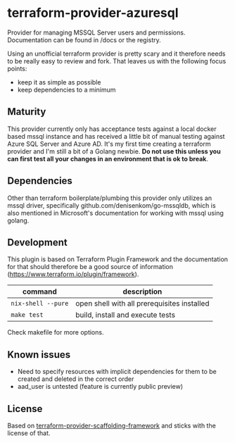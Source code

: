 # terraform-provider-azuresql
Provider for managing MSSQL Server users and permissions. Documentation can be found in /docs or the registry.

Using an unofficial terraform provider is pretty scary and it therefore needs to be really easy to review and fork. That leaves us with the following focus points:
- keep it as simple as possible
- keep dependencies to a minimum

## Maturity
This provider currently only has acceptance tests against a local docker based mssql instance and has received a little bit of manual testing against Azure SQL Server and Azure AD. It's my first time creating a terraform provider and I'm still a bit of a Golang newbie. **Do not use this unless you can first test all your changes in an environment that is ok to break**.

## Dependencies
Other than terraform boilerplate/plumbing this provider only utilizes an mssql driver, specifically github.com/denisenkom/go-mssqldb, which is also mentioned in Microsoft's documentation for working with mssql using golang.

## Development
This plugin is based on Terraform Plugin Framework and the documentation for that should therefore be a good source of information (https://www.terraform.io/plugin/framework).

command | description
---|---
`nix-shell --pure` | open shell with all prerequisites installed  
`make test` | build, install and execute tests

Check makefile for more options.

## Known issues
- Need to specify resources with implicit dependencies for them to be created and deleted in the correct order
- aad_user is untested (feature is currently public preview)

## License
Based on [terraform-provider-scaffolding-framework](https://github.com/hashicorp/terraform-provider-scaffolding-framework) and sticks with the license of that.
